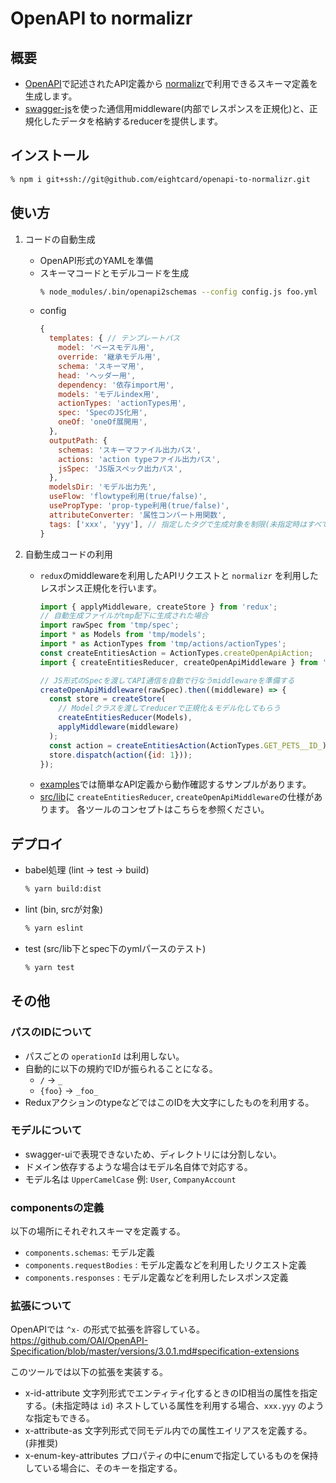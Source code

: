 # OpenAPI to normalizr

## 概要
- [OpenAPI](https://github.com/OAI/OpenAPI-Specification)で記述されたAPI定義から [normalizr](https://github.com/paularmstrong/normalizr)で利用できるスキーマ定義を生成します。
- [swagger-js](https://github.com/swagger-api/swagger-js)を使った通信用middleware(内部でレスポンスを正規化)と、正規化したデータを格納するreducerを提供します。

## インストール
```bash
% npm i git+ssh://git@github.com/eightcard/openapi-to-normalizr.git
```

## 使い方
1. コードの自動生成
    - OpenAPI形式のYAMLを準備
    - スキーマコードとモデルコードを生成
      ```bash
      % node_modules/.bin/openapi2schemas --config config.js foo.yml
      ```
    - config
      ```js
      {
        templates: { // テンプレートパス
          model: 'ベースモデル用',
          override: '継承モデル用',
          schema: 'スキーマ用',
          head: 'ヘッダー用',
          dependency: '依存import用',
          models: 'モデルindex用',
          actionTypes: 'actionTypes用',
          spec: 'SpecのJS化用',
          oneOf: 'oneOf展開用',
        },
        outputPath: {
          schemas: 'スキーマファイル出力パス',
          actions: 'action typeファイル出力パス',
          jsSpec: 'JS版スペック出力パス',
        },
        modelsDir: 'モデル出力先',
        useFlow: 'flowtype利用(true/false)',
        usePropType: 'prop-type利用(true/false)',
        attributeConverter: '属性コンバート用関数',
        tags: ['xxx', 'yyy'], // 指定したタグで生成対象を制限(未指定時はすべてのパスが対象)
      }
      ```

2. 自動生成コードの利用
    - `redux`のmiddlewareを利用したAPIリクエストと `normalizr` を利用したレスポンス正規化を行います。
      ```js
      import { applyMiddleware, createStore } from 'redux';
      // 自動生成ファイルがtmp配下に生成された場合
      import rawSpec from 'tmp/spec';
      import * as Models from 'tmp/models';
      import * as ActionTypes from 'tmp/actions/actionTypes';
      const createEntitiesAction = ActionTypes.createOpenApiAction;
      import { createEntitiesReducer, createOpenApiMiddleware } from 'openapi-to-normalizr';

      // JS形式のSpecを渡してAPI通信を自動で行なうmiddlewareを準備する
      createOpenApiMiddleware(rawSpec).then((middleware) => {
        const store = createStore(
          // Modelクラスを渡してreducerで正規化＆モデル化してもらう
          createEntitiesReducer(Models),
          applyMiddleware(middleware)
        );
        const action = createEntitiesAction(ActionTypes.GET_PETS__ID_);
        store.dispatch(action({id: 1}));
      });
      ```
    - [examples](./examples/README.md)では簡単なAPI定義から動作確認するサンプルがあります。
    - [src/lib](./src/lib/README.md)に `createEntitiesReducer`, `createOpenApiMiddleware`の仕様があります。
      各ツールのコンセプトはこちらを参照ください。

## デプロイ
- babel処理 (lint -> test -> build)
  ```sh
  % yarn build:dist
  ```
- lint (bin, srcが対象)
  ```sh
  % yarn eslint
  ```
- test (src/lib下とspec下のymlパースのテスト)
  ```sh
  % yarn test
  ```

## その他
### パスのIDについて
- パスごとの `operationId` は利用しない。
- 自動的に以下の規約でIDが振られることになる。
   - `/` -> `_`
   -  `{foo}` -> `_foo_`
-  ReduxアクションのtypeなどではこのIDを大文字にしたものを利用する。

### モデルについて
- swagger-uiで表現できないため、ディレクトリには分割しない。
- ドメイン依存するような場合はモデル名自体で対応する。
- モデル名は `UpperCamelCase`
  例: `User`, `CompanyAccount`

### componentsの定義
以下の場所にそれぞれスキーマを定義する。
- `components.schemas`: モデル定義
- `components.requestBodies` : モデル定義などを利用したリクエスト定義
- `components.responses` : モデル定義などを利用したレスポンス定義

### 拡張について
OpenAPIでは `^x-` の形式で拡張を許容している。
https://github.com/OAI/OpenAPI-Specification/blob/master/versions/3.0.1.md#specification-extensions

このツールでは以下の拡張を実装する。
- x-id-attribute
  文字列形式でエンティティ化するときのID相当の属性を指定する。(未指定時は `id`)
  ネストしている属性を利用する場合、`xxx.yyy` のような指定もできる。
- x-attribute-as
  文字列形式で同モデル内での属性エイリアスを定義する。 (非推奨)
- x-enum-key-attributes
  プロパティの中にenumで指定しているものを保持している場合に、そのキーを指定する。
